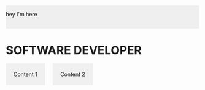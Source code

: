 <div style="display: flex; height: 60px; background: #efefef;">
  <p>hey I'm here</p>
</div>
<h1 style="text-transform: uppercase; font-size: 30px; line-height: 1;">Software Developer</h1>
<div style="display: flex; flex-wrap: wrap; gap: 20px;">
  <div style="background-color: #f0f0f0; padding: 20px;">Content 1</div>
  <div style="background-color: #f0f0f0; padding: 20px;">Content 2</div>
</div>

